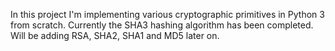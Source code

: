 In this project I'm implementing various cryptographic primitives in
Python 3 from scratch. Currently the SHA3 hashing algorithm has been
completed. Will be adding RSA, SHA2, SHA1 and MD5 later on.
